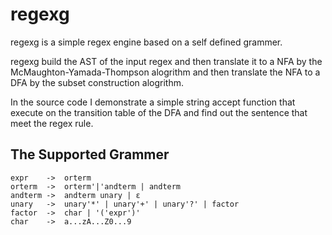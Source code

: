 # regexg

regexg is a simple regex engine based on a self defined grammer. 

regexg build the AST of the input regex and then translate it to a NFA by the  McMaughton-Yamada-Thompson alogrithm and then translate the NFA to a DFA by the subset construction alogrithm.

In the source code I demonstrate a simple string accept function that execute on the transition table of the DFA and find out the sentence that meet the regex rule.  

The Supported Grammer
--------------------------------------------------- 
	expr	->	orterm
	orterm	-> 	orterm'|'andterm | andterm
	andterm	-> 	andterm unary | ε
	unary	->	unary'*' | unary'+' | unary'?' | factor
	factor	->	char | '('expr')'
	char	->	a...zA...Z0...9